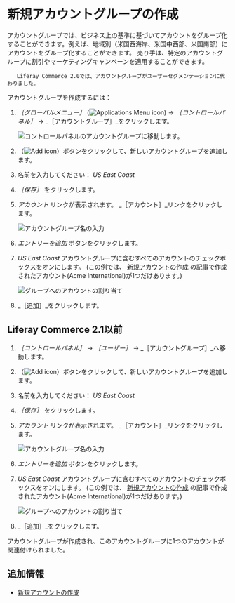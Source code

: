 # 新規アカウントグループの作成

アカウントグループでは、ビジネス上の基準に基づいてアカウントをグループ化することができます。例えば、地域別（米国西海岸、米国中西部、米国南部）にアカウントをグループ化することができます。 売り手は、特定のアカウントグループに割引やマーケティングキャンペーンを適用することができます。

```note::
   Liferay Commerce 2.0では、アカウントグループがユーザーセグメンテーションに代わりました。
```

アカウントグループを作成するには：

1. _［グローバルメニュー］_ (![Applications Menu icon](../../images/icon-applications-menu.png)) &rarr; _［コントロールパネル］_ &rarr; _［アカウントグループ］_をクリックします。

    ![コントロールパネルのアカウントグループに移動します。](./creating-a-new-account-group/images/03.png)

1. （![Add icon](../../images/icon-add.png)）ボタンをクリックして、新しいアカウントグループを追加します。
1. 名前を入力してください： _US East Coast_
1. _［保存］_ をクリックします。
1. _アカウント_ リンクが表示されます。 _［アカウント］_リンクをクリックします。

    ![アカウントグループ名の入力](./creating-a-new-account-group/images/01.png)

1. _エントリーを追加_ ボタンをクリックします。
1. _US East Coast_ アカウントグループに含むすべてのアカウントのチェックボックスをオンにします。 (この例では、 [新規アカウントの作成](./creating-a-new-account.md) の記事で作成されたアカウント(Acme International)が1つだけあります。)

    ![グループへのアカウントの割り当て](./creating-a-new-account-group/images/02.png)

1. _［追加］_をクリックします。

## Liferay Commerce 2.1以前

1. _［コントロールパネル］_ → _［ユーザー］_ → _［アカウントグループ］_へ移動します。
1. （![Add icon](../../images/icon-add.png)）ボタンをクリックして、新しいアカウントグループを追加します。
1. 名前を入力してください： _US East Coast_
1. _［保存］_ をクリックします。
1. _アカウント_ リンクが表示されます。 _［アカウント］_リンクをクリックします。

    ![アカウントグループ名の入力](./creating-a-new-account-group/images/01.png)

1. _エントリーを追加_ ボタンをクリックします。
1. _US East Coast_ アカウントグループに含むすべてのアカウントのチェックボックスをオンにします。 (この例では、 [新規アカウントの作成](./creating-a-new-account.md) の記事で作成されたアカウント(Acme International)が1つだけあります。)

    ![グループへのアカウントの割り当て](./creating-a-new-account-group/images/02.png)

1. _［追加］_をクリックします。

アカウントグループが作成され、このアカウントグループに1つのアカウントが関連付けられました。

## 追加情報

* [新規アカウントの作成](./creating-a-new-account.md)
